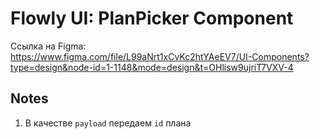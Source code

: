# Flowly UI: PlanPicker Component

Ссылка на Figma: https://www.figma.com/file/L99aNrt1xCvKc2htYAeEV7/UI-Components?type=design&node-id=1-1148&mode=design&t=OHlisw9ujriT7VXV-4

## Notes

1. В качестве `payload` передаем `id` плана
